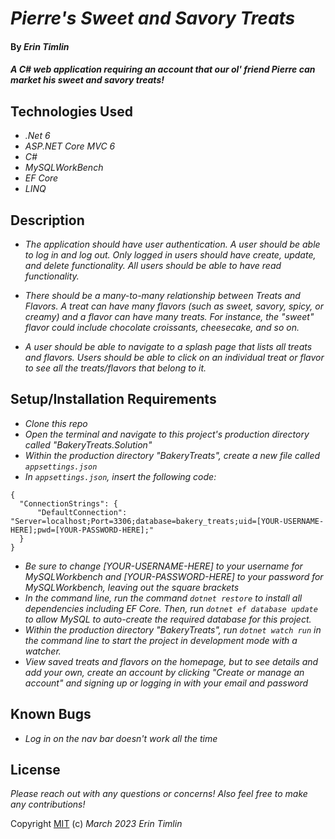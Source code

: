 # _Pierre's Sweet and Savory Treats_

#### By _Erin Timlin_

#### _A C# web application requiring an account that our ol' friend Pierre can market his sweet and savory treats!_

## Technologies Used

* _.Net 6_
* _ASP.NET Core MVC 6_
* _C#_
* _MySQLWorkBench_
* _EF Core_
* _LINQ_

## Description

* _The application should have user authentication. A user should be able to log in and log out. Only logged in users should have create, update, and delete functionality. All users should be able to have read functionality._

* _There should be a many-to-many relationship between Treats and Flavors. A treat can have many flavors (such as sweet, savory, spicy, or creamy) and a flavor can have many treats. For instance, the "sweet" flavor could include chocolate croissants, cheesecake, and so on._

* _A user should be able to navigate to a splash page that lists all treats and flavors. Users should be able to click on an individual treat or flavor to see all the treats/flavors that belong to it._

## Setup/Installation Requirements

* _Clone this repo_
* _Open the terminal and navigate to this project's production directory called "BakeryTreats.Solution"_
* _Within the production directory "BakeryTreats", create a new file called `appsettings.json`_
* _In `appsettings.json`, insert the following code:_
```
{
  "ConnectionStrings": {
      "DefaultConnection": "Server=localhost;Port=3306;database=bakery_treats;uid=[YOUR-USERNAME-HERE];pwd=[YOUR-PASSWORD-HERE];"
  }
}
```
* _Be sure to change [YOUR-USERNAME-HERE] to your username for MySQLWorkbench and [YOUR-PASSWORD-HERE] to your password for MySQLWorkbench, leaving out the square brackets_
* _In the command line, run the command `dotnet restore` to install all dependencies including EF Core. Then, run `dotnet ef database update` to allow MySQL to auto-create the required database for this project._
* _Within the production directory "BakeryTreats", run `dotnet watch run` in the command line to start the project in development mode with a watcher._
* _View saved treats and flavors on the homepage, but to see details and add your own, create an account by clicking "Create or manage an account" and signing up or logging in with your email and password_

## Known Bugs

* _Log in on the nav bar doesn't work all the time_



## License
_Please reach out with any questions or concerns! Also feel free to make any contributions!_

Copyright [MIT](license.txt) (c) _March 2023_ _Erin Timlin_
